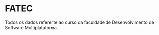 # FATEC
 Todos os dados referente ao curso da faculdade de Desenvolvimento de Software Multiplataforma.
